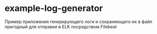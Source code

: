 # example-log-generator
Пример приложения генерирующего логи и сохраняющего их в файл пригодный для отправки в ELK посредством Filebeat
